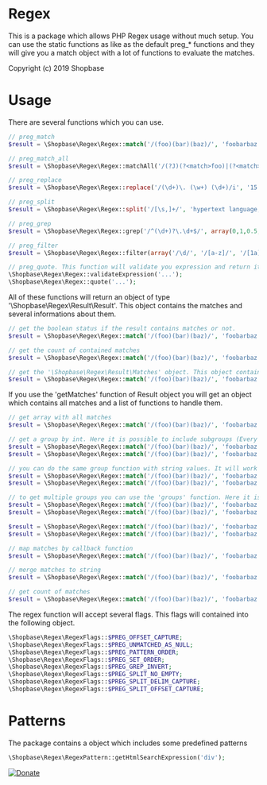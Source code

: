 # Regex
This is a package which allows PHP Regex usage without much setup. You can use the static functions as like as the default preg_* functions and they will give you a match object with a lot of functions to evaluate the matches.

Copyright (c) 2019 Shopbase

# Usage

There are several functions which you can use.
```php
// preg_match
$result = \Shopbase\Regex\Regex::match('/(foo)(bar)(baz)/', 'foobarbaz');

// preg_match_all
$result = \Shopbase\Regex\Regex::matchAll('/(?J)(?<match>foo)|(?<match>bar)/', 'foo bar');

// preg_replace
$result = \Shopbase\Regex\Regex::replace('/(\d+)\. (\w+) (\d+)/i', '15. April 2003', '${2}1,$3');

// preg_split
$result = \Shopbase\Regex\Regex::split('/[\s,]+/', 'hypertext language, programming');

// preg_grep
$result = \Shopbase\Regex\Regex::grep('/^(\d+)?\.\d+$/', array(0,1,0.5,1.5));

// preg_filter
$result = \Shopbase\Regex\Regex::filter(array('/\d/', '/[a-z]/', '/[1a]/'), array('A:$0', 'B:$0', 'C:$0'), array('1', 'a', '2', 'b', '3', 'A', 'B', '4'));

// preg_quote. This function will validate you expression and return it as string.
\Shopbase\Regex\Regex::validateExpression('...');
\Shopbase\Regex\Regex::quote('...');
```

All of these functions will return an object of type '\Shopbase\Regex\Result\Result'. This object contains the matches and several informations about them.
```php
// get the boolean status if the result contains matches or not.
$result = \Shopbase\Regex\Regex::match('/(foo)(bar)(baz)/', 'foobarbaz')->getHasMatches();

// get the count of contained matches
$result = \Shopbase\Regex\Regex::match('/(foo)(bar)(baz)/', 'foobarbaz')->getCount();

// get the '\Shopbase\Regex\Result\Matches' object. This object contains all found matches.
$result = \Shopbase\Regex\Regex::match('/(foo)(bar)(baz)/', 'foobarbaz')->getMatches();
```

If you use the 'getMatches' function of Result object you will get an object which contains all matches and a list of functions to handle them.
```php
// get array with all matches
$result = \Shopbase\Regex\Regex::match('/(foo)(bar)(baz)/', 'foobarbaz')->getMatches()->matches();

// get a group by int. Here it is possible to include subgroups (Every array item will represent an group into an group)
$result = \Shopbase\Regex\Regex::match('/(foo)(bar)(baz)/', 'foobarbaz')->getMatches()->group(0);
$result = \Shopbase\Regex\Regex::match('/(foo)(bar)(baz)/', 'foobarbaz')->getMatches()->group(0, [0, 0]);

// you can do the same group function with string values. It will work equal as the 'group' function
$result = \Shopbase\Regex\Regex::match('/(foo)(bar)(baz)/', 'foobarbaz')->getMatches()->namedGroup('group');
$result = \Shopbase\Regex\Regex::match('/(foo)(bar)(baz)/', 'foobarbaz')->getMatches()->namedGroup('group', ['subgroup', 'subgroup']);

// to get multiple groups you can use the 'groups' function. Here it is possible to include the subgroups of every item, too. 
$result = \Shopbase\Regex\Regex::match('/(foo)(bar)(baz)/', 'foobarbaz')->getMatches()->groups(0, 1, 2);
$result = \Shopbase\Regex\Regex::match('/(foo)(bar)(baz)/', 'foobarbaz')->getMatches()->groups([0, 0], [1, 0], 2);

$result = \Shopbase\Regex\Regex::match('/(foo)(bar)(baz)/', 'foobarbaz')->getMatches()->namedGroups('group_1', 'group_2', 'group_3');
$result = \Shopbase\Regex\Regex::match('/(foo)(bar)(baz)/', 'foobarbaz')->getMatches()->namedGroups(['group_1', 'subgroup_1'], ['group_2', 'subgroup_1', 'subgroup_2'], 'group_3');

// map matches by callback function
$result = \Shopbase\Regex\Regex::match('/(foo)(bar)(baz)/', 'foobarbaz')->getMatches()->map(function ($item){...});

// merge matches to string
$result = \Shopbase\Regex\Regex::match('/(foo)(bar)(baz)/', 'foobarbaz')->getMatches()->merge();

// get count of matches
$result = \Shopbase\Regex\Regex::match('/(foo)(bar)(baz)/', 'foobarbaz')->getMatches()->count();
```

The regex function will accept several flags. This flags will contained into the following object.
```php
\Shopbase\Regex\RegexFlags::$PREG_OFFSET_CAPTURE;
\Shopbase\Regex\RegexFlags::$PREG_UNMATCHED_AS_NULL;
\Shopbase\Regex\RegexFlags::$PREG_PATTERN_ORDER;
\Shopbase\Regex\RegexFlags::$PREG_SET_ORDER;
\Shopbase\Regex\RegexFlags::$PREG_GREP_INVERT;
\Shopbase\Regex\RegexFlags::$PREG_SPLIT_NO_EMPTY;
\Shopbase\Regex\RegexFlags::$PREG_SPLIT_DELIM_CAPTURE;
\Shopbase\Regex\RegexFlags::$PREG_SPLIT_OFFSET_CAPTURE;
```

# Patterns

The package contains a object which includes some predefined patterns
```php
\Shopbase\Regex\RegexPattern::getHtmlSearchExpression('div');
```

[![Donate](https://img.shields.io/badge/Donate-PayPal-blue.svg)](https://www.paypal.com/cgi-bin/webscr?cmd=_s-xclick&hosted_button_id=Q98R2QXXMTUF6&source=url)
